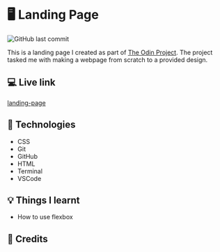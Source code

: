 # :desktop_computer: Landing Page

![GitHub last commit](https://img.shields.io/github/last-commit/xanderbylo/landing-page) 

This is a landing page I created as part of [The Odin Project](https://www.theodinproject.com/). The project tasked me with making a webpage from scratch to a provided design.

## :computer: Live link

[landing-page](https://xanderbylo.github.io/landing-page/)

## :floppy_disk: Technologies

* CSS
* Git
* GitHub
* HTML
* Terminal
* VSCode

## :bulb: Things I learnt

* How to use flexbox

## :page_facing_up: Credits